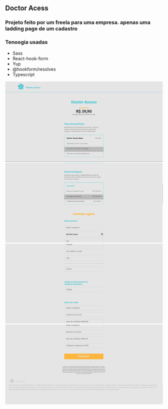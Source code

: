 ## Doctor Acess

### Projeto feito por um freela para uma empresa. apenas uma ladding page de um cadastro

### Tenoogia usadas

- Sass
- React-hook-form
- Yup
- @hookform/resolves
- Typescript

 <img src='public/Captura de tela de 2022-01-25 15-05-09.png'>
 <img src='public/Captura de tela de 2022-01-25 15-05-17.png'>
 <img src='public/Captura de tela de 2022-01-25 15-05-23.png'>
 <img src='public/Captura de tela de 2022-01-25 15-05-30.png'>
